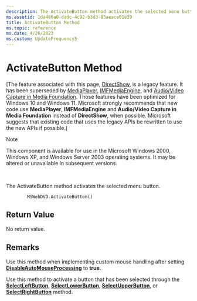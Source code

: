 ```yaml
---
description: The ActivateButton method activates the selected menu button.
ms.assetid: 1da486a0-dadc-4c92-b3d3-83aeace01e39
title: ActivateButton Method
ms.topic: reference
ms.date: 4/26/2023
ms.custom: UpdateFrequency5
---
```


# ActivateButton Method

\[The feature associated with this page, [DirectShow](/windows/win32/directshow/directshow), is a legacy feature. It has been superseded by [MediaPlayer](/uwp/api/Windows.Media.Playback.MediaPlayer), [IMFMediaEngine](/windows/win32/api/mfmediaengine/nn-mfmediaengine-imfmediaengine), and [Audio/Video Capture in Media Foundation](windows/win32/medfound/audio-video-capture-in-media-foundation). Those features have been optimized for Windows 10 and Windows 11. Microsoft strongly recommends that new code use **MediaPlayer**, **IMFMediaEngine** and **Audio/Video Capture in Media Foundation** instead of **DirectShow**, when possible. Microsoft suggests that existing code that uses the legacy APIs be rewritten to use the new APIs if possible.\]

> [!Note]  
> This component is available for use in the Microsoft Windows 2000, Windows XP, and Windows Server 2003 operating systems. It may be altered or unavailable in subsequent versions.

 

The ActivateButton method activates the selected menu button.

``` syntax
        MSWebDVD.ActivateButton()
```

## Return Value

No return value.

## Remarks

Use this method when implementing custom mouse handling after setting [**DisableAutoMouseProcessing**](disableautomouseprocessing-property.md) to **true**.

Use this method to activate a button that has been selected through the [**SelectLeftButton**](selectleftbutton-method.md), [**SelectLowerButton**](selectlowerbutton-method.md), [**SelectUpperButton**](selectupperbutton-method.md), or [**SelectRightButton**](selectrightbutton-method.md) method.

 

 



